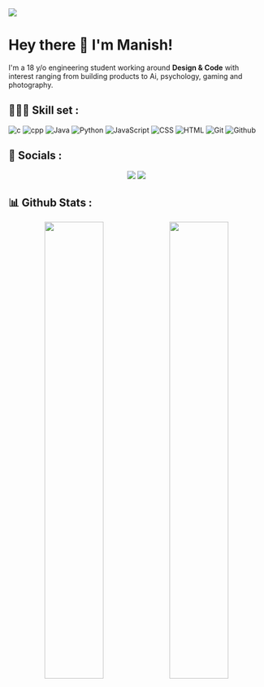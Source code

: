 <img src="https://emojis.slackmojis.com/emojis/images/1621024394/39092/cat-roll.gif?1621024394" />

# Hey there 👋 I'm **Manish**!


I'm a 18 y/o engineering student working around **Design & Code** with interest ranging from building products to Ai, psychology, gaming and photography.


## 🧑🏻‍💻 **Skill set :**


![c](https://img.shields.io/badge/C-00599C?style=flat&logo=c&logoColor=white)
![cpp](https://img.shields.io/badge/C%2B%2B-00599C?style=flat&logo=c%2B%2B&logoColor=white)
![Java](https://img.shields.io/badge/-Java-05122A?style=flat&logo=Java&logoColor=FFA518)
![Python](https://img.shields.io/badge/-Python-05122A?style=flat&logo=python)
![JavaScript](https://img.shields.io/badge/-JavaScript-05122A?style=flat&logo=javascript)
![CSS](https://img.shields.io/badge/-CSS-05122A?style=flat&logo=CSS3&logoColor=1572B6)
![HTML](https://img.shields.io/badge/-HTML-05122A?style=flat&logo=HTML5)
![Git](https://img.shields.io/badge/-Git-05122A?style=flat&logo=git)
![Github](https://img.shields.io/badge/GitHub-100000?style=flat&logo=github&logoColor=white)



## 🚀 **Socials :**
<p align = "center">
    <a href= "https://twitter.com/Micky__21_"><img src= "https://img.shields.io/badge/Twitter-1DA1F2?style=for-the-badge&logo=twitter&logoColor=white"/></a>
    <a href = "https://www.linkedin.com/in/manish-gambhirrao-280a96226"><img src= "https://img.shields.io/badge/LinkedIn-0077B5?style=for-the-badge&logo=linkedin&logoColor=white"/></a>

</p>


## 📊 **Github Stats :** 

<p align = "center" >
    <img width = 48% src = "https://github-readme-stats.vercel.app/api?username=Manish5121"/>
    <img width = 48% src = "https://github-readme-streak-stats.herokuapp.com/?user=Manish5121"/>
</p>
